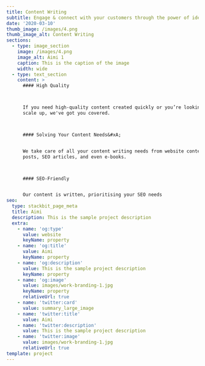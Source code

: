 ```yaml
---
title: Content Writing
subtitle: Engage & connect with your customers through the power of ideas
date: '2020-03-10'
thumb_image: /images/4.png
thumb_image_alt: Content Writing
sections:
  - type: image_section
    image: /images/4.png
    image_alt: Aimi 1
    caption: This is the caption of the image
    width: wide
  - type: text_section
    content: >
      #### High Quality



      If you need high-quality content created quickly or you’re looking to
      scale up, we've got you covered.



      #### Solving Your Content Needs&#xA;


      We take care of all your content writing needs from website content, blog
      posts, SEO articles, and even e-books.



      #### SEO-Friendly


      Our content is written, prioritising your SEO needs
seo:
  type: stackbit_page_meta
  title: Aimi
  description: This is the sample project description
  extra:
    - name: 'og:type'
      value: website
      keyName: property
    - name: 'og:title'
      value: Aimi
      keyName: property
    - name: 'og:description'
      value: This is the sample project description
      keyName: property
    - name: 'og:image'
      value: images/work-branding-1.jpg
      keyName: property
      relativeUrl: true
    - name: 'twitter:card'
      value: summary_large_image
    - name: 'twitter:title'
      value: Aimi
    - name: 'twitter:description'
      value: This is the sample project description
    - name: 'twitter:image'
      value: images/work-branding-1.jpg
      relativeUrl: true
template: project
---
```

